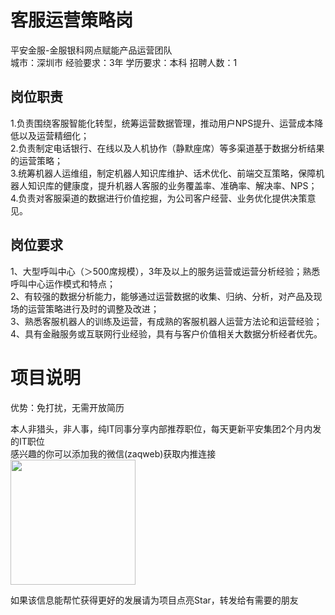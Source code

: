 # 客服运营策略岗
平安金服-金服银科网点赋能产品运营团队  
城市：深圳市 经验要求：3年 学历要求：本科  招聘人数：1

## 岗位职责
1.负责围绕客服智能化转型，统筹运营数据管理，推动用户NPS提升、运营成本降低以及运营精细化；   
2.负责制定电话银行、在线以及人机协作（静默座席）等多渠道基于数据分析结果的运营策略；   
3.统筹机器人运维组，制定机器人知识库维护、话术优化、前端交互策略，保障机器人知识库的健康度，提升机器人客服的业务覆盖率、准确率、解决率、NPS；   
4.负责对客服渠道的数据进行价值挖掘，为公司客户经营、业务优化提供决策意见。

## 岗位要求
1、大型呼叫中心（＞500席规模），3年及以上的服务运营或运营分析经验；熟悉呼叫中心运作模式和特点；    
2、有较强的数据分析能力，能够通过运营数据的收集、归纳、分析，对产品及现场的运营策略进行及时的调整及改进；   
3、熟悉客服机器人的训练及运营，有成熟的客服机器人运营方法论和运营经验；   
4、具有金融服务或互联网行业经验，具有与客户价值相关大数据分析经者优先。

# 项目说明

优势：免打扰，无需开放简历

本人非猎头，非人事，纯IT同事分享内部推荐职位，每天更新平安集团2个月内发的IT职位  
感兴趣的你可以添加我的微信(zaqweb)获取内推连接  
<img src="https://github.com/zaqweb/PA-IT-JOBS/blob/master/WechatICode.jpeg"  height="200" width="200">

如果该信息能帮忙获得更好的发展请为项目点亮Star，转发给有需要的朋友




